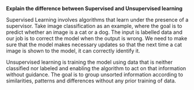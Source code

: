 **Explain the difference between Supervised and Unsupervised learning**
 
Supervised Learning involves algorithms that learn under the presence of a supervisor. Take image classification as an example, where the goal is to predict whether an image is a cat or a dog. The input is labelled data and our job is to correct the model when the output is wrong. We need to make sure that the model makes necessary updates so that the next time a cat image is shown to the model, it can correctly identify it.
 
Unsupervised learning is training the model using data that is neither classified nor labeled and enabling the algorithm to act on that information without guidance. The goal is to group unsorted information according to similarities, patterns and differences without any prior training of data.

